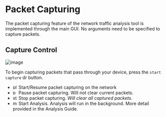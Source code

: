 # Packet Capturing
The packet capturing feature of the network traffic analysis tool is implemented through the main GUI. No arguments need to be specified to capture packets.

## Capture Control
![image](https://github.com/TomosSherlock/NetworkTrafficAnalysis/assets/123552121/03724170-9fd2-44ba-9972-175eba58a39c)

To begin capturing packets that pass through your device, press the `start capture` <img src="https://github.com/TomosSherlock/NetworkTrafficAnalysis/assets/123552121/90357e34-4289-4167-b24b-0acad21284f9" alt="drawing" style="width:1em;"/> button. 
 - <img src="https://github.com/TomosSherlock/NetworkTrafficAnalysis/assets/123552121/90357e34-4289-4167-b24b-0acad21284f9" alt="play button" style="width:1em;"/>    Start/Resume packet capturing on the network
 - <img src="https://github.com/TomosSherlock/NetworkTrafficAnalysis/assets/123552121/2d96d5c3-5136-468b-80ce-044f646e1f83" alt="pause button" style="width:1em;"/> Pause packet capturing. Will not clear current packets.
 - <img src="https://github.com/TomosSherlock/NetworkTrafficAnalysis/assets/123552121/11a144a4-11cc-4546-9fd4-8f911ce06d40" alt="stop button" style="width:1em;"/> Stop packet capturing. *Will clear all captured packets*.
 - <img src="https://github.com/TomosSherlock/NetworkTrafficAnalysis/assets/123552121/09f9e042-e1e3-45ea-9489-a85766beffba" alt="magnifying glass button" style="width:1em;"/> Start Analysis. Analysis will run in the background. More detail provided in the Analysis Guide.
